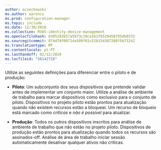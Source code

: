 ```yaml
---
author: aczechowski
ms.author: aaroncz
ms.prod: configuration-manager
ms.topic: include
ms.date: 12/30/2018
ms.collection: M365-identity-device-management
ms.openlocfilehash: 8305102657a5973c19ca161f65204587954b0232
ms.sourcegitcommit: 874d78f08714a509f61c52b154387268f5b73242
ms.translationtype: MT
ms.contentlocale: pt-PT
ms.lasthandoff: 02/12/2019
ms.locfileid: "56142728"
---
```

Utilize as seguintes definições para diferenciar entre o piloto e de produção:  

- **Piloto**: Um subconjunto dos seus dispositivos que pretende validar antes de implementar um conjunto maior. Utilize a análise de ambiente de trabalho para marcar dispositivos como exclusivo para o conjunto de piloto. Dispositivos no projeto piloto estão prontos para atualização quando não existem recursos estão a bloquear. Um recurso de bloqueio está marcado como *críticas* e *não é possível* para atualizar.  

- **Produção**: Todos os outros dispositivos inscritos para análise de ambiente de trabalho que não estão no projeto piloto. Dispositivos de produção estão prontos para atualização quando todos os recursos são assinados-off. Análise de área de trabalho iniciar sessão automaticamente desativar qualquer ativos não críticas.  

